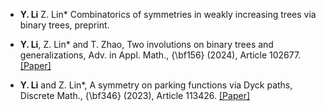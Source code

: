 - <strong>Y. Li</strong> Z. Lin* Combinatorics of symmetries in weakly increasing trees via binary trees, preprint.

- <strong>Y. Li</strong>, Z. Lin* and T. Zhao, Two involutions on binary trees and generalizations, Adv. in Appl. Math., {\bf156} (2024), Article 102677. [[Paper]](https://www.sciencedirect.com/science/article/pii/S0196885824000083)

- <strong>Y. Li</strong> and Z. Lin*, A symmetry on parking functions via Dyck paths, Discrete Math., {\bf346} (2023), Article 113426. [[Paper]](https://www.sciencedirect.com/science/article/pii/S0012365X23001127)


